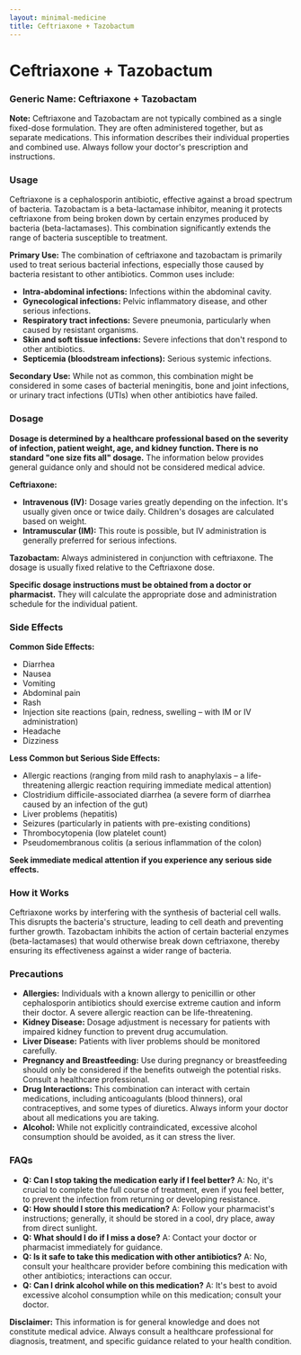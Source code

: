 ```yaml
---
layout: minimal-medicine
title: Ceftriaxone + Tazobactum
---
```


# Ceftriaxone + Tazobactum
### Generic Name: Ceftriaxone + Tazobactam

**Note:**  Ceftriaxone and Tazobactam are not typically combined as a single fixed-dose formulation.  They are often administered together, but as separate medications. This information describes their individual properties and combined use.  Always follow your doctor's prescription and instructions.


### Usage

Ceftriaxone is a cephalosporin antibiotic, effective against a broad spectrum of bacteria.  Tazobactam is a beta-lactamase inhibitor, meaning it protects ceftriaxone from being broken down by certain enzymes produced by bacteria (beta-lactamases).  This combination significantly extends the range of bacteria susceptible to treatment.

**Primary Use:**  The combination of ceftriaxone and tazobactam is primarily used to treat serious bacterial infections, especially those caused by bacteria resistant to other antibiotics.  Common uses include:

* **Intra-abdominal infections:** Infections within the abdominal cavity.
* **Gynecological infections:** Pelvic inflammatory disease, and other serious infections.
* **Respiratory tract infections:** Severe pneumonia, particularly when caused by resistant organisms.
* **Skin and soft tissue infections:**  Severe infections that don't respond to other antibiotics.
* **Septicemia (bloodstream infections):**  Serious systemic infections.


**Secondary Use:**  While not as common, this combination might be considered in some cases of bacterial meningitis,  bone and joint infections, or urinary tract infections (UTIs) when other antibiotics have failed.


### Dosage

**Dosage is determined by a healthcare professional based on the severity of infection, patient weight, age, and kidney function.  There is no standard "one size fits all" dosage.**  The information below provides general guidance only and should not be considered medical advice.

**Ceftriaxone:**

* **Intravenous (IV):**  Dosage varies greatly depending on the infection.  It's usually given once or twice daily.  Children's dosages are calculated based on weight.
* **Intramuscular (IM):**  This route is possible, but IV administration is generally preferred for serious infections.

**Tazobactam:**  Always administered in conjunction with ceftriaxone. The dosage is usually fixed relative to the Ceftriaxone dose.

**Specific dosage instructions must be obtained from a doctor or pharmacist.**  They will calculate the appropriate dose and administration schedule for the individual patient.


### Side Effects

**Common Side Effects:**

* Diarrhea
* Nausea
* Vomiting
* Abdominal pain
* Rash
* Injection site reactions (pain, redness, swelling – with IM or IV administration)
* Headache
* Dizziness


**Less Common but Serious Side Effects:**

* Allergic reactions (ranging from mild rash to anaphylaxis – a life-threatening allergic reaction requiring immediate medical attention)
* Clostridium difficile-associated diarrhea (a severe form of diarrhea caused by an infection of the gut)
* Liver problems (hepatitis)
* Seizures (particularly in patients with pre-existing conditions)
* Thrombocytopenia (low platelet count)
* Pseudomembranous colitis (a serious inflammation of the colon)

**Seek immediate medical attention if you experience any serious side effects.**


### How it Works

Ceftriaxone works by interfering with the synthesis of bacterial cell walls.  This disrupts the bacteria's structure, leading to cell death and preventing further growth.  Tazobactam inhibits the action of certain bacterial enzymes (beta-lactamases) that would otherwise break down ceftriaxone, thereby ensuring its effectiveness against a wider range of bacteria.


### Precautions

* **Allergies:**  Individuals with a known allergy to penicillin or other cephalosporin antibiotics should exercise extreme caution and inform their doctor.  A severe allergic reaction can be life-threatening.
* **Kidney Disease:**  Dosage adjustment is necessary for patients with impaired kidney function to prevent drug accumulation.
* **Liver Disease:**  Patients with liver problems should be monitored carefully.
* **Pregnancy and Breastfeeding:**  Use during pregnancy or breastfeeding should only be considered if the benefits outweigh the potential risks.  Consult a healthcare professional.
* **Drug Interactions:**  This combination can interact with certain medications, including anticoagulants (blood thinners), oral contraceptives, and some types of diuretics.  Always inform your doctor about all medications you are taking.
* **Alcohol:**  While not explicitly contraindicated, excessive alcohol consumption should be avoided, as it can stress the liver.


### FAQs

* **Q: Can I stop taking the medication early if I feel better?**  A: No, it's crucial to complete the full course of treatment, even if you feel better, to prevent the infection from returning or developing resistance.
* **Q: How should I store this medication?** A: Follow your pharmacist's instructions; generally, it should be stored in a cool, dry place, away from direct sunlight.
* **Q: What should I do if I miss a dose?** A:  Contact your doctor or pharmacist immediately for guidance.
* **Q: Is it safe to take this medication with other antibiotics?** A: No, consult your healthcare provider before combining this medication with other antibiotics; interactions can occur.
* **Q: Can I drink alcohol while on this medication?** A:  It's best to avoid excessive alcohol consumption while on this medication; consult your doctor.


**Disclaimer:** This information is for general knowledge and does not constitute medical advice. Always consult a healthcare professional for diagnosis, treatment, and specific guidance related to your health condition.

